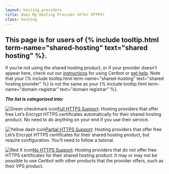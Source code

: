 ```yaml
---
layout: hosting_providers
title: Does My Hosting Provider Offer HTTPS?
class: hosting
---
```


## This page is for users of {% include tooltip.html term-name="shared-hosting" text="shared hosting" %}.

If you’re not using the shared hosting product, or if your provider doesn’t appear here, check out our [instructions](/instructions) for using Certbot or [get help](/help). Note that your {% include tooltip.html term-name="shared-hosting" text="shared hosting provider" %}
is not the same as your {% include tooltip.html term-name="domain-registrar" text="domain registrar" %}.

**_The list is categorized into:_**

<img alt="Green checkmark icon" src="/images/GreenCheck.svg"><a id="full-bounce" href="#table-anchor">Full HTTPS Support</a>: Hosting providers that offer free Let’s Encrypt HTTPS certificates automatically for their shared hosting product. No need to do anything on your end if you use their service.

<img alt="Yellow dash icon" src="/images/PartialHTTPSSupport.svg"><a id="partial-bounce" href="#table-anchor">Partial HTTPS Support</a>: Hosting providers that offer free Let’s Encrypt HTTPS certificates for their shared hosting product, but require configuration. You’ll need to follow a tutorial.

<img alt="Red X icon" src="/images/NoHTTPSSupport.svg"><a id="no-bounce" href="#table-anchor">No HTTPS Support</a>: Hosting providers that do not offer free HTTPS certificates for their shared hosting product. It may or may not be possible to use Certbot with other products that the provider offers, such as their VPS product.
